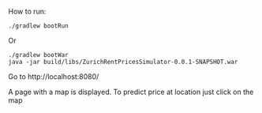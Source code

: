 How to run:

```
./gradlew bootRun
```

Or 
```
./gradlew bootWar
java -jar build/libs/ZurichRentPricesSimulator-0.0.1-SNAPSHOT.war
```
Go to http://localhost:8080/

A page with a map is displayed.
To predict price at location just click on the map
